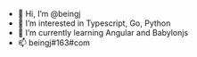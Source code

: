 - 👋 Hi, I’m @beingj
- 👀 I’m interested in Typescript, Go, Python
- 🌱 I’m currently learning Angular and Babylonjs
- 📫 beingj#163#com

<!---
beingj/beingj is a ✨ special ✨ repository because its `README.md` (this file) appears on your GitHub profile.
You can click the Preview link to take a look at your changes.
--->
